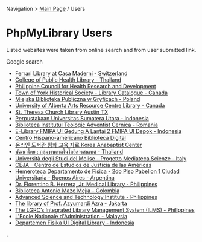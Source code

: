 Navigation > [Main Page](Welcome.md) / Users

# PhpMyLibrary Users #

Listed websites were taken from online search and from user submitted link.

Google search
  * [Ferrari Library at Casa Maderni  - Switzerland](http://www.ferrarilibrary.org.vt.edu/index.php)
  * [College of Public Health Library  - Thailand](http://library.searo.who.int/cphchula/index.php)
  * [Philippine Council for Health Research and Development](http://www.pchrd.dost.gov.ph/digilib/index.php)
  * [Town of York Historical Society - Library Catalogue - Canada](http://www.townofyork.com/PhpMyLibrary/index.php)
  * [Miejska Biblioteka Publiczna w Gryficach - Poland](http://www.biblioteka.gryfice.org.pl/index.php)
  * [University of Alberta Arts Resource Centre Library - Canada](http://nifflheim.arts.ualberta.ca/arclibrary/)
  * [St. Theresa Church Library Austin TX](http://www.bryanttran.com/eagleproject/index.php)
  * [Perpustakaan Universitas Sumatera Utara - Indonesia](http://library.usu.ac.id/modules.php?op=modload&name=PhpMyLibrary&file=index)
  * [Biblioteca Institutul Teologic Adventist Cernica - Romania](http://86.34.139.10/phpmylibrary/index.php)
  * [E-Library FMIPA UI Gedung A Lantai 2 FMIPA UI Depok - Indonesia](http://www.ns.ui.edu/phpmylibrary/)
  * [Centro Hispano-americano Biblioteca Digital](http://200.55.164.45/index.php)
  * [온라인 도서관 평화 교육 자료 Korea Anabaptist Center](http://kac.or.kr/library/index.php)
  * [พัฒนาโดย : กลุ่มงานเทคโนโลยีสารสนเทศ - Thailand](http://kaekae.oas.psu.ac.th/jfklib/)
  * [Università degli Studi del Molise - Progetto Mediateca Scienze - Italy](http://www.mediatecascienze.it/biblio/index.php)
  * [CEJA - Centro de Estudios de Justicia de las Américas](http://www.cejamericas.org/PhpMyLibrary/index.php)
  * [Hemeroteca Departamento de Fisica - 2do Piso Pabellon 1 Ciudad Universitaria - Buenos Aires - Argentina](http://hemeroteca.df.uba.ar/revistas/index.php)
  * [Dr. Florentino B. Herrera, Jr. Medical Library  - Philippines](http://pimedicus.upm.edu.ph/)
  * [Biblioteca Antonio Mazo Mejía - Colombia](http://virtual3.ceipa.edu.co/biblioteca/index.php)
  * [Advanced Science and Technology Institute - Philippines](http://library.asti.dost.gov.ph/phpmylibrary/index.php)
  * [The library of Prof. Azyumardi Azra - Jakarta](http://library.azyumardiazra.com/)
  * [The LGRC’s Integrated Library Management System (ILMS) - Philippines](http://lgrc.lga.gov.ph/aboutilms.php)
  * [L'Ecole Nationale d'Administration - Malaysia](http://www.ena.ac.ma/PhpMyLibrary/)
  * [Departemen Fisika UI Digital Library - Indonesia](http://pustaka.fisika.ui.ac.id/)





.